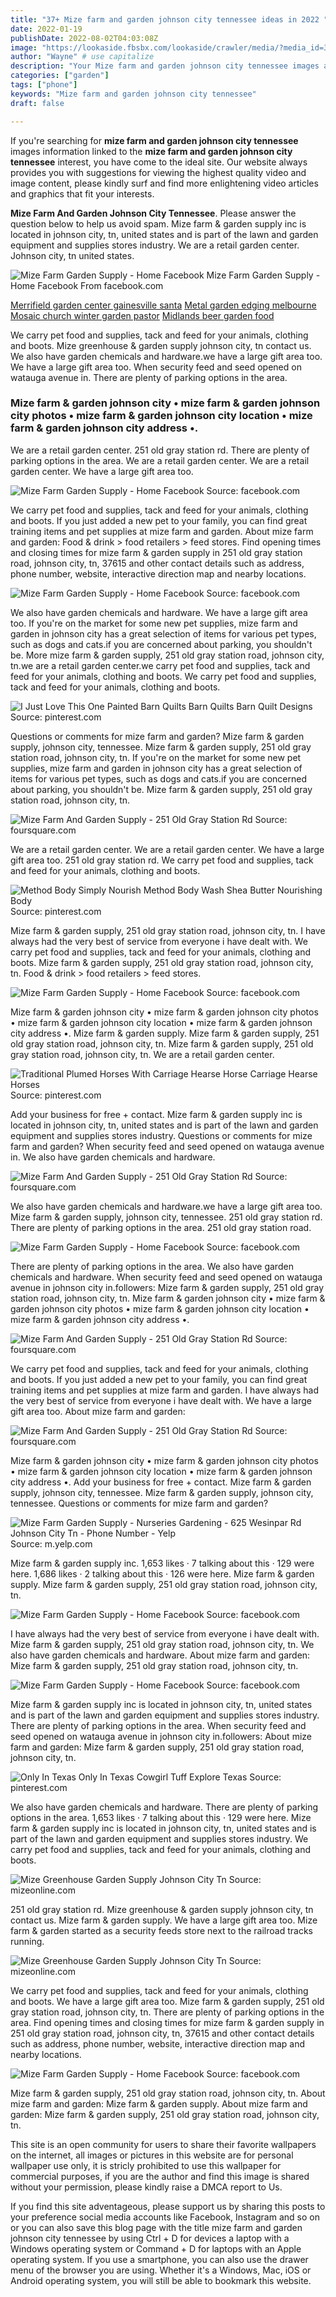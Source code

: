 ```yaml
---
title: "37+ Mize farm and garden johnson city tennessee ideas in 2022 "
date: 2022-01-19
publishDate: 2022-08-02T04:03:08Z
image: "https://lookaside.fbsbx.com/lookaside/crawler/media/?media_id=3924136487635574"
author: "Wayne" # use capitalize
description: "Your Mize farm and garden johnson city tennessee images are available. Mize farm and garden johnson city tennessee are a topic that is being searched for and liked by netizens today. You can Download the Mize farm and garden johnson city tennessee files here. Find and Download all royalty-free images."
categories: ["garden"]
tags: ["phone"]
keywords: "Mize farm and garden johnson city tennessee"
draft: false

---
```


If you're searching for **mize farm and garden johnson city tennessee** images information linked to the **mize farm and garden johnson city tennessee** interest, you have come to the ideal  site.  Our website always  provides you with  suggestions  for viewing  the highest  quality video and image  content, please kindly surf and find more enlightening video articles and graphics  that fit your interests.

**Mize Farm And Garden Johnson City Tennessee**. Please answer the question below to help us avoid spam. Mize farm &amp; garden supply inc is located in johnson city, tn, united states and is part of the lawn and garden equipment and supplies stores industry. We are a retail garden center. Johnson city, tn united states.

![Mize Farm Garden Supply - Home Facebook](https://lookaside.fbsbx.com/lookaside/crawler/media/?media_id=3924136487635574 "Mize Farm Garden Supply - Home Facebook")
Mize Farm Garden Supply - Home Facebook From facebook.com

[Merrifield garden center gainesville santa](/merrifield-garden-center-gainesville-santa/)
[Metal garden edging melbourne](/metal-garden-edging-melbourne/)
[Mosaic church winter garden pastor](/mosaic-church-winter-garden-pastor/)
[Midlands beer garden food](/midlands-beer-garden-food/)

We carry pet food and supplies, tack and feed for your animals, clothing and boots. Mize greenhouse &amp; garden supply johnson city, tn contact us. We also have garden chemicals and hardware.we have a large gift area too. We have a large gift area too. When security feed and seed opened on watauga avenue in. There are plenty of parking options in the area.

### Mize farm &amp; garden johnson city • mize farm &amp; garden johnson city photos • mize farm &amp; garden johnson city location • mize farm &amp; garden johnson city address •.

We are a retail garden center. 251 old gray station rd. There are plenty of parking options in the area. We are a retail garden center. We are a retail garden center. We have a large gift area too.


![Mize Farm Garden Supply - Home Facebook](https://lookaside.fbsbx.com/lookaside/crawler/media/?media_id=2694518417264060 "Mize Farm Garden Supply - Home Facebook")
Source: facebook.com

We carry pet food and supplies, tack and feed for your animals, clothing and boots. If you just added a new pet to your family, you can find great training items and pet supplies at mize farm and garden. About mize farm and garden: Food &amp; drink &gt; food retailers &gt; feed stores. Find opening times and closing times for mize farm &amp; garden supply in 251 old gray station road, johnson city, tn, 37615 and other contact details such as address, phone number, website, interactive direction map and nearby locations.

![Mize Farm Garden Supply - Home Facebook](https://lookaside.fbsbx.com/lookaside/crawler/media/?media_id=244183220910214&amp;get_thumbnail=1 "Mize Farm Garden Supply - Home Facebook")
Source: facebook.com

We also have garden chemicals and hardware. We have a large gift area too. If you&#039;re on the market for some new pet supplies, mize farm and garden in johnson city has a great selection of items for various pet types, such as dogs and cats.if you are concerned about parking, you shouldn&#039;t be. More mize farm &amp; garden supply, 251 old gray station road, johnson city, tn.we are a retail garden center.we carry pet food and supplies, tack and feed for your animals, clothing and boots. We carry pet food and supplies, tack and feed for your animals, clothing and boots.

![I Just Love This One Painted Barn Quilts Barn Quilts Barn Quilt Designs](https://i.pinimg.com/originals/66/97/4f/66974f6f07fbfae4a4a79b4c575e3119.jpg "I Just Love This One Painted Barn Quilts Barn Quilts Barn Quilt Designs")
Source: pinterest.com

Questions or comments for mize farm and garden? Mize farm &amp; garden supply, johnson city, tennessee. Mize farm &amp; garden supply, 251 old gray station road, johnson city, tn. If you&#039;re on the market for some new pet supplies, mize farm and garden in johnson city has a great selection of items for various pet types, such as dogs and cats.if you are concerned about parking, you shouldn&#039;t be. Mize farm &amp; garden supply, 251 old gray station road, johnson city, tn.

![Mize Farm And Garden Supply - 251 Old Gray Station Rd](https://fastly.4sqi.net/img/general/600x600/171122575_2myDtbWm7ceHyo7J20Cv151bpQZZArZX6vH7tm_ytCg.png "Mize Farm And Garden Supply - 251 Old Gray Station Rd")
Source: foursquare.com

We are a retail garden center. We are a retail garden center. We have a large gift area too. 251 old gray station rd. We carry pet food and supplies, tack and feed for your animals, clothing and boots.

![Method Body Simply Nourish Method Body Wash Shea Butter Nourishing Body](https://i.pinimg.com/736x/6f/51/2f/6f512f227d1254cb5197f78321d33a52.jpg "Method Body Simply Nourish Method Body Wash Shea Butter Nourishing Body")
Source: pinterest.com

Mize farm &amp; garden supply, 251 old gray station road, johnson city, tn. I have always had the very best of service from everyone i have dealt with. We carry pet food and supplies, tack and feed for your animals, clothing and boots. Mize farm &amp; garden supply, 251 old gray station road, johnson city, tn. Food &amp; drink &gt; food retailers &gt; feed stores.

![Mize Farm Garden Supply - Home Facebook](https://lookaside.fbsbx.com/lookaside/crawler/media/?media_id=3392743574108204 "Mize Farm Garden Supply - Home Facebook")
Source: facebook.com

Mize farm &amp; garden johnson city • mize farm &amp; garden johnson city photos • mize farm &amp; garden johnson city location • mize farm &amp; garden johnson city address •. Mize farm &amp; garden supply. Mize farm &amp; garden supply, 251 old gray station road, johnson city, tn. Mize farm &amp; garden supply, 251 old gray station road, johnson city, tn. We are a retail garden center.

![Traditional Plumed Horses With Carriage Hearse Horse Carriage Hearse Horses](https://i.pinimg.com/originals/88/48/d2/8848d2dc1f29f83cf8ff9f52a8773785.jpg "Traditional Plumed Horses With Carriage Hearse Horse Carriage Hearse Horses")
Source: pinterest.com

Add your business for free + contact. Mize farm &amp; garden supply inc is located in johnson city, tn, united states and is part of the lawn and garden equipment and supplies stores industry. Questions or comments for mize farm and garden? When security feed and seed opened on watauga avenue in. We also have garden chemicals and hardware.

![Mize Farm And Garden Supply - 251 Old Gray Station Rd](https://fastly.4sqi.net/img/general/558x200/171122575_2myDtbWm7ceHyo7J20Cv151bpQZZArZX6vH7tm_ytCg.png "Mize Farm And Garden Supply - 251 Old Gray Station Rd")
Source: foursquare.com

We also have garden chemicals and hardware.we have a large gift area too. Mize farm &amp; garden supply, johnson city, tennessee. 251 old gray station rd. There are plenty of parking options in the area. 251 old gray station road.

![Mize Farm Garden Supply - Home Facebook](https://lookaside.fbsbx.com/lookaside/crawler/media/?media_id=161252823923978 "Mize Farm Garden Supply - Home Facebook")
Source: facebook.com

There are plenty of parking options in the area. We also have garden chemicals and hardware. When security feed and seed opened on watauga avenue in johnson city in.followers: Mize farm &amp; garden supply, 251 old gray station road, johnson city, tn. Mize farm &amp; garden johnson city • mize farm &amp; garden johnson city photos • mize farm &amp; garden johnson city location • mize farm &amp; garden johnson city address •.

![Mize Farm And Garden Supply - 251 Old Gray Station Rd](https://fastly.4sqi.net/img/general/600x600/HYVOMPK05IP1E3KKUEFGU5BITIT12IXQU32ZM1GDUVIQXYMB.jpg "Mize Farm And Garden Supply - 251 Old Gray Station Rd")
Source: foursquare.com

We carry pet food and supplies, tack and feed for your animals, clothing and boots. If you just added a new pet to your family, you can find great training items and pet supplies at mize farm and garden. I have always had the very best of service from everyone i have dealt with. We have a large gift area too. About mize farm and garden:

![Mize Farm And Garden Supply - 251 Old Gray Station Rd](https://fastly.4sqi.net/img/general/600x600/13425647_riP74LRD35f9qhDYY7dfUc66F7tNHgWC4c2-312cQtc.jpg "Mize Farm And Garden Supply - 251 Old Gray Station Rd")
Source: foursquare.com

Mize farm &amp; garden johnson city • mize farm &amp; garden johnson city photos • mize farm &amp; garden johnson city location • mize farm &amp; garden johnson city address •. Add your business for free + contact. Mize farm &amp; garden supply, johnson city, tennessee. Mize farm &amp; garden supply, johnson city, tennessee. Questions or comments for mize farm and garden?

![Mize Farm Garden Supply - Nurseries Gardening - 625 Wesinpar Rd Johnson City Tn - Phone Number - Yelp](https://s3-media0.fl.yelpcdn.com/bphoto/dqZcKYzoy5o6c3cpfbdhBw/348s.jpg "Mize Farm Garden Supply - Nurseries Gardening - 625 Wesinpar Rd Johnson City Tn - Phone Number - Yelp")
Source: m.yelp.com

Mize farm &amp; garden supply inc. 1,653 likes · 7 talking about this · 129 were here. 1,686 likes · 2 talking about this · 126 were here. Mize farm &amp; garden supply. Mize farm &amp; garden supply, 251 old gray station road, johnson city, tn.

![Mize Farm Garden Supply - Home Facebook](https://lookaside.fbsbx.com/lookaside/crawler/media/?media_id=3589566051092621 "Mize Farm Garden Supply - Home Facebook")
Source: facebook.com

I have always had the very best of service from everyone i have dealt with. Mize farm &amp; garden supply, 251 old gray station road, johnson city, tn. We also have garden chemicals and hardware. About mize farm and garden: Mize farm &amp; garden supply, 251 old gray station road, johnson city, tn.

![Mize Farm Garden Supply - Home Facebook](https://lookaside.fbsbx.com/lookaside/crawler/media/?media_id=436325961089363&amp;get_thumbnail=1 "Mize Farm Garden Supply - Home Facebook")
Source: facebook.com

Mize farm &amp; garden supply inc is located in johnson city, tn, united states and is part of the lawn and garden equipment and supplies stores industry. There are plenty of parking options in the area. When security feed and seed opened on watauga avenue in johnson city in.followers: About mize farm and garden: Mize farm &amp; garden supply, 251 old gray station road, johnson city, tn.

![Only In Texas Only In Texas Cowgirl Tuff Explore Texas](https://i.pinimg.com/originals/c3/94/1e/c3941e87a914080519f83b61fc991589.jpg "Only In Texas Only In Texas Cowgirl Tuff Explore Texas")
Source: pinterest.com

We also have garden chemicals and hardware. There are plenty of parking options in the area. 1,653 likes · 7 talking about this · 129 were here. Mize farm &amp; garden supply inc is located in johnson city, tn, united states and is part of the lawn and garden equipment and supplies stores industry. We carry pet food and supplies, tack and feed for your animals, clothing and boots.

![Mize Greenhouse Garden Supply Johnson City Tn](https://mizeonline.com/wp-content/uploads/2021/02/top-1.png "Mize Greenhouse Garden Supply Johnson City Tn")
Source: mizeonline.com

251 old gray station rd. Mize greenhouse &amp; garden supply johnson city, tn contact us. Mize farm &amp; garden supply. We have a large gift area too. Mize farm &amp; garden started as a security feeds store next to the railroad tracks running.

![Mize Greenhouse Garden Supply Johnson City Tn](https://mizeonline.com/wp-content/uploads/2021/02/mize-garden.png "Mize Greenhouse Garden Supply Johnson City Tn")
Source: mizeonline.com

We carry pet food and supplies, tack and feed for your animals, clothing and boots. We have a large gift area too. Mize farm &amp; garden supply, 251 old gray station road, johnson city, tn. There are plenty of parking options in the area. Find opening times and closing times for mize farm &amp; garden supply in 251 old gray station road, johnson city, tn, 37615 and other contact details such as address, phone number, website, interactive direction map and nearby locations.

![Mize Farm Garden Supply - Home Facebook](https://lookaside.fbsbx.com/lookaside/crawler/media/?media_id=3924136487635574 "Mize Farm Garden Supply - Home Facebook")
Source: facebook.com

Mize farm &amp; garden supply, 251 old gray station road, johnson city, tn. About mize farm and garden: Mize farm &amp; garden supply. About mize farm and garden: Mize farm &amp; garden supply, 251 old gray station road, johnson city, tn.

This site is an open community for users to share their favorite wallpapers on the internet, all images or pictures in this website are for personal wallpaper use only, it is stricly prohibited to use this wallpaper for commercial purposes, if you are the author and find this image is shared without your permission, please kindly raise a DMCA report to Us.

If you find this site adventageous, please support us by sharing this posts to your preference social media accounts like Facebook, Instagram and so on or you can also save this blog page with the title mize farm and garden johnson city tennessee by using Ctrl + D for devices a laptop with a Windows operating system or Command + D for laptops with an Apple operating system. If you use a smartphone, you can also use the drawer menu of the browser you are using. Whether it's a Windows, Mac, iOS or Android operating system, you will still be able to bookmark this website.
